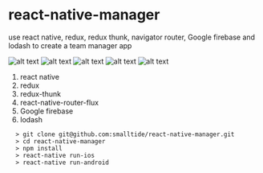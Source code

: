 # react-native-manager
use react native, redux, redux thunk, navigator router, Google firebase and lodash to create a team manager app

![alt text](https://github.com/smalltide/react-native-manager/blob/master/screenshot.png "react-native-manager")
![alt text](https://github.com/smalltide/react-native-manager/blob/master/screenshot2.png "react-native-manager")
![alt text](https://github.com/smalltide/react-native-manager/blob/master/screenshot3.png "react-native-manager")
![alt text](https://github.com/smalltide/react-native-manager/blob/master/screenshot4.png "react-native-manager")
![alt text](https://github.com/smalltide/react-native-manager/blob/master/screenshot5.png "react-native-manager")

1. react native
2. redux
3. redux-thunk
4. react-native-router-flux
5. Google firebase
6. lodash

```
  > git clone git@github.com:smalltide/react-native-manager.git
  > cd react-native-manager
  > npm install
  > react-native run-ios
  > react-native run-android
```

